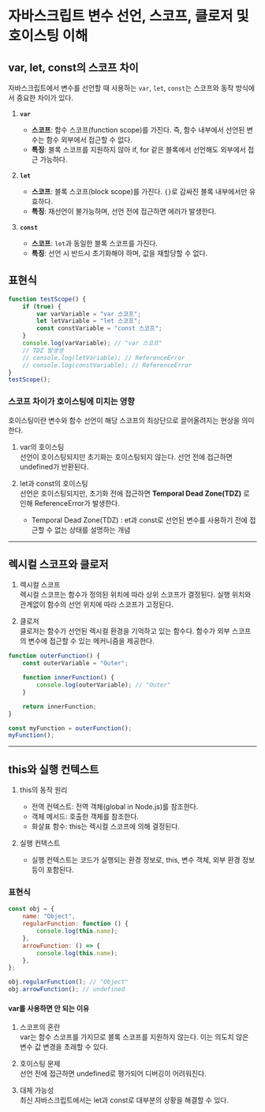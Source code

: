 # 자바스크립트 변수 선언, 스코프, 클로저 및 호이스팅 이해

## var, let, const의 스코프 차이
자바스크립트에서 변수를 선언할 때 사용하는 `var`, `let`, `const`는 스코프와 동작 방식에서 중요한 차이가 있다.

1. **`var`**
    - **스코프**: 함수 스코프(function scope)를 가진다. 즉, 함수 내부에서 선언된 변수는 함수 외부에서 접근할 수 없다.  
    - **특징**: 블록 스코프를 지원하지 않아 if, for 같은 블록에서 선언해도 외부에서 접근 가능하다.

2. **`let`**
    - **스코프**: 블록 스코프(block scope)를 가진다. `{}`로 감싸진 블록 내부에서만 유효하다.  
    - **특징**: 재선언이 불가능하며, 선언 전에 접근하면 에러가 발생한다.

3. **`const`**
    - **스코프**: `let`과 동일한 블록 스코프를 가진다.  
    - **특징**: 선언 시 반드시 초기화해야 하며, 값을 재할당할 수 없다.

## 표현식
```javascript
function testScope() {
    if (true) {
        var varVariable = "var 스코프";
        let letVariable = "let 스코프";
        const constVariable = "const 스코프";
    }
    console.log(varVariable); // "var 스코프"
    // TDZ 발생생
    // console.log(letVariable); // ReferenceError
    // console.log(constVariable); // ReferenceError
}
testScope();
```

### 스코프 차이가 호이스팅에 미치는 영향
호이스팅이란 변수와 함수 선언이 해당 스코프의 최상단으로 끌어올려지는 현상을 의미한다.

1. var의 호이스팅<br>
선언이 호이스팅되지만 초기화는 호이스팅되지 않는다. 선언 전에 접근하면 undefined가 반환된다.

2. let과 const의 호이스팅 <br>
선언은 호이스팅되지만, 초기화 전에 접근하면 **Temporal Dead Zone(TDZ)** 로 인해 ReferenceError가 발생한다.
    - Temporal Dead Zone(TDZ) : et과 const로 선언된 변수를 사용하기 전에 접근할 수 없는 상태를 설명하는 개념

----

## 렉시컬 스코프와 클로저
1. 렉시컬 스코프 <br>
    렉시컬 스코프는 함수가 정의된 위치에 따라 상위 스코프가 결정된다. 실행 위치와 관계없이 함수의 선언 위치에 따라 스코프가 고정된다.

2. 클로저<br>
    클로저는 함수가 선언된 렉시컬 환경을 기억하고 있는 함수다. 함수가 외부 스코프의 변수에 접근할 수 있는 메커니즘을 제공한다.

```js
function outerFunction() {
    const outerVariable = "Outer";

    function innerFunction() {
        console.log(outerVariable); // "Outer"
    }

    return innerFunction;
}

const myFunction = outerFunction();
myFunction();
```

-----

## this와 실행 컨텍스트
1. this의 동작 원리
    - 전역 컨텍스트: 전역 객체(global in Node.js)를 참조한다.
    - 객체 메서드: 호출한 객체를 참조한다.
    - 화살표 함수: this는 렉시컬 스코프에 의해 결정된다.

2. 실행 컨텍스트
    - 실행 컨텍스트는 코드가 실행되는 환경 정보로, this, 변수 객체, 외부 환경 정보 등이 포함된다.

### 표현식

```js
const obj = {
    name: "Object",
    regularFunction: function () {
        console.log(this.name);
    },
    arrowFunction: () => {
        console.log(this.name);
    },
};

obj.regularFunction(); // "Object"
obj.arrowFunction(); // undefined
```

#### var를 사용하면 안 되는 이유

1. 스코프의 혼란 <br>
var는 함수 스코프를 가지므로 블록 스코프를 지원하지 않는다. 이는 의도치 않은 변수 값 변경을 초래할 수 있다.

2. 호이스팅 문제 <br>
선언 전에 접근하면 undefined로 평가되어 디버깅이 어려워진다.

3. 대체 가능성 <br>
최신 자바스크립트에서는 let과 const로 대부분의 상황을 해결할 수 있다.
